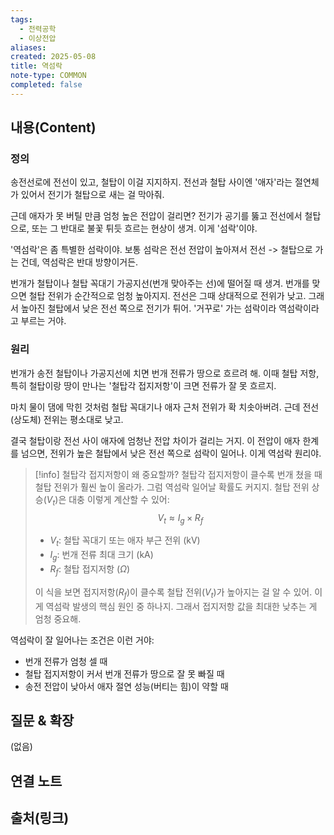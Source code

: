 ```yaml
---
tags:
  - 전력공학
  - 이상전압
aliases:
created: 2025-05-08
title: 역섬락
note-type: COMMON
completed: false
---
```


## 내용(Content)
### 정의
송전선로에 전선이 있고, 철탑이 이걸 지지하지. 전선과 철탑 사이엔 '애자'라는 절연체가 있어서 전기가 철탑으로 새는 걸 막아줘.

근데 애자가 못 버틸 만큼 엄청 높은 전압이 걸리면? 전기가 공기를 뚫고 전선에서 철탑으로, 또는 그 반대로 불꽃 튀듯 흐르는 현상이 생겨. 이게 '섬락'이야.

'역섬락'은 좀 특별한 섬락이야. 보통 섬락은 전선 전압이 높아져서 전선 -> 철탑으로 가는 건데, 역섬락은 반대 방향이거든.

번개가 철탑이나 철탑 꼭대기 가공지선(번개 맞아주는 선)에 떨어질 때 생겨. 번개를 맞으면 철탑 전위가 순간적으로 엄청 높아지지. 전선은 그때 상대적으로 전위가 낮고. 그래서 높아진 철탑에서 낮은 전선 쪽으로 전기가 튀어. '거꾸로' 가는 섬락이라 역섬락이라고 부르는 거야.

### 원리
번개가 송전 철탑이나 가공지선에 치면 번개 전류가 땅으로 흐르려 해. 이때 철탑 저항, 특히 철탑이랑 땅이 만나는 '철탑각 접지저항'이 크면 전류가 잘 못 흐르지.

마치 물이 댐에 막힌 것처럼 철탑 꼭대기나 애자 근처 전위가 확 치솟아버려. 근데 전선(상도체) 전위는 평소대로 낮고.

결국 철탑이랑 전선 사이 애자에 엄청난 전압 차이가 걸리는 거지. 이 전압이 애자 한계를 넘으면, 전위가 높은 철탑에서 낮은 전선 쪽으로 섬락이 일어나. 이게 역섬락 원리야.

>[!info] 철탑각 접지저항이 왜 중요할까?
>철탑각 접지저항이 클수록 번개 쳤을 때 철탑 전위가 훨씬 높이 올라가. 그럼 역섬락 일어날 확률도 커지지.
>철탑 전위 상승($V_t$)은 대충 이렇게 계산할 수 있어:
>$$
>V_t \approx I_g \times R_f
>$$
>- $V_t$: 철탑 꼭대기 또는 애자 부근 전위 (kV)
>- $I_g$: 번개 전류 최대 크기 (kA)
>- $R_f$: 철탑 접지저항 ($\Omega$)
>
>이 식을 보면 접지저항($R_f$)이 클수록 철탑 전위($V_t$)가 높아지는 걸 알 수 있어. 이게 역섬락 발생의 핵심 원인 중 하나지. 그래서 접지저항 값을 최대한 낮추는 게 엄청 중요해.

역섬락이 잘 일어나는 조건은 이런 거야:
- 번개 전류가 엄청 셀 때
- 철탑 접지저항이 커서 번개 전류가 땅으로 잘 못 빠질 때
- 송전 전압이 낮아서 애자 절연 성능(버티는 힘)이 약할 때

## 질문 & 확장

(없음)

## 연결 노트

## 출처(링크)